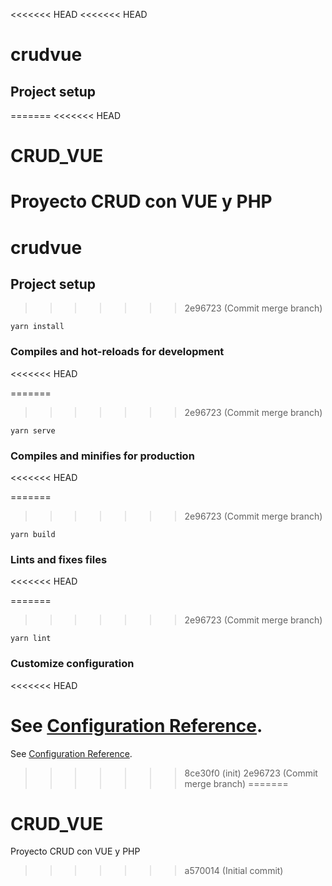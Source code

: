<<<<<<< HEAD
<<<<<<< HEAD
# crudvue

## Project setup

=======
<<<<<<< HEAD
# CRUD_VUE
Proyecto CRUD con VUE y PHP
=======
# crudvue

## Project setup
>>>>>>> 2e96723 (Commit merge branch)
```
yarn install
```

### Compiles and hot-reloads for development
<<<<<<< HEAD

=======
>>>>>>> 2e96723 (Commit merge branch)
```
yarn serve
```

### Compiles and minifies for production
<<<<<<< HEAD

=======
>>>>>>> 2e96723 (Commit merge branch)
```
yarn build
```

### Lints and fixes files
<<<<<<< HEAD

=======
>>>>>>> 2e96723 (Commit merge branch)
```
yarn lint
```

### Customize configuration
<<<<<<< HEAD

See [Configuration Reference](https://cli.vuejs.org/config/).
=======
See [Configuration Reference](https://cli.vuejs.org/config/).
>>>>>>> 8ce30f0 (init)
>>>>>>> 2e96723 (Commit merge branch)
=======
# CRUD_VUE
Proyecto CRUD con VUE y PHP
>>>>>>> a570014 (Initial commit)
